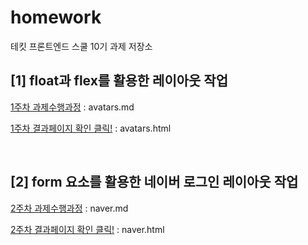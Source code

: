 # homework
테킷 프론트엔드 스쿨 10기 과제 저장소

## [1] float과 flex를 활용한 레이아웃 작업

[1주차 과제수행과정] : avatars.md

[1주차 과제수행과정]: <https://github.com/hammadam/homework/blob/main/avatars/avatars.md>


[1주차 결과페이지 확인 클릭!] : avatars.html

[1주차 결과페이지 확인 클릭!]: <https://hammadam.github.io/homework/avatars/avatars.html>

&nbsp;


## [2] form 요소를 활용한 네이버 로그인 레이아웃 작업

[2주차 과제수행과정] : naver.md

[2주차 과제수행과정]: <https://github.com/hammadam/homework/blob/main/naver/naver.md>


[2주차 결과페이지 확인 클릭!] : naver.html

[2주차 결과페이지 확인 클릭!]: <https://hammadam.github.io/homework/naver/naver.html>


